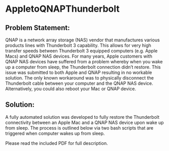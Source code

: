 # AppletoQNAPThunderbolt

## Problem Statement:
QNAP is a network array storage (NAS) vendor that manufactures various products lines with Thunderbolt 3 capability.  This allows for very high transfer speeds between Thunderbolt 3 equipped computers (e.g. Apple Macs) and QNAP NAS devices. For many years, Apple customers with QNAP NAS devices have suffered from a problem whereby when you wake up a computer from sleep, the Thunderbolt connection didn’t restore.  This issue was submitted to both Apple and QNAP resulting in no workable solution.  The only known workaround was to physically disconnect the Thunderbolt cable between your computer and the QNAP NAS device.  Alternatively, you could also reboot your Mac or QNAP device.

## Solution:
A fully automated solution was developed to fully restore the Thunderbolt connectivity between an Apple Mac and a QNAP NAS device upon wake up from sleep.  The process is outlined below via two bash scripts that are triggered when computer wakes up from sleep.

Please read the included PDF for full description.

